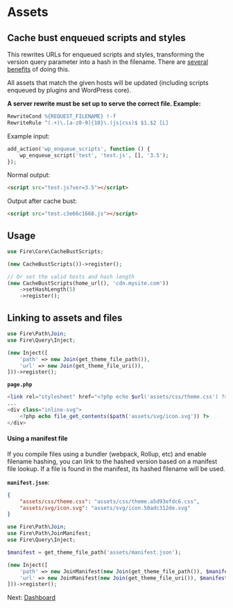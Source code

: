# Assets

## Cache bust enqueued scripts and styles

This rewrites URLs for enqueued scripts and styles, transforming the version query parameter into a hash in the filename. There are [several benefits](https://www.stevesouders.com/blog/2008/08/23/revving-filenames-dont-use-querystring/) of doing this.

All assets that match the given hosts will be updated (including scripts enqueued by plugins and WordPress core).

**A server rewrite must be set up to serve the correct file. Example:**

```apache
RewriteCond %{REQUEST_FILENAME} !-f
RewriteRule ^(.+)\.[a-z0-9]{10}\.(js|css)$ $1.$2 [L]
```

Example input:

```php
add_action('wp_enqueue_scripts', function () {
    wp_enqueue_script('test', 'test.js', [], '3.5');
});
```

Normal output:

```html
<script src="test.js?ver=3.5"></script>
```

Output after cache bust:

```html
<script src="test.c3e66c1668.js"></script>
```

## Usage

```php
use Fire\Core\CacheBustScripts;

(new CacheBustScripts())->register();

// Or set the valid hosts and hash length
(new CacheBustScripts(home_url(), 'cdn.mysite.com'))
    ->setHashLength(5)
    ->register();
```

## Linking to assets and files

```php
use Fire\Path\Join;
use Fire\Query\Inject;

(new Inject([
    'path' => new Join(get_theme_file_path()),
    'url' => new Join(get_theme_file_uri()),
]))->register();
```

**`page.php`**
```php
<link rel="stylesheet" href="<?php echo $url('assets/css/theme.css') ?>">
...
<div class="inline-svg">
    <?php echo file_get_contents($path('assets/svg/icon.svg')) ?>
</div>
```

#### Using a manifest file

If you compile files using a bundler (webpack, Rollup, etc) and enable filename
hashing, you can link to the hashed version based on a manifest file lookup. If
a file is found in the manifest, its hashed filename will be used.

**`manifest.json`**:
```json
{
    "assets/css/theme.css": "assets/css/theme.a5d93efdc6.css",
    "assets/svg/icon.svg": "assets/svg/icon.50adc312de.svg"
}
```

```php
use Fire\Path\Join;
use Fire\Path\JoinManifest;
use Fire\Query\Inject;

$manifest = get_theme_file_path('assets/manifest.json');

(new Inject([
    'path' => new JoinManifest(new Join(get_theme_file_path()), $manifest),
    'url' => new JoinManifest(new Join(get_theme_file_uri()), $manifest),
]))->register();
```

Next: [Dashboard](dashboard.md)
